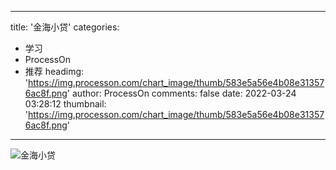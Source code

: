 
---
title: '金海小贷'
categories: 
 - 学习
 - ProcessOn
 - 推荐
headimg: 'https://img.processon.com/chart_image/thumb/583e5a56e4b08e313576ac8f.png'
author: ProcessOn
comments: false
date: 2022-03-24 03:28:12
thumbnail: 'https://img.processon.com/chart_image/thumb/583e5a56e4b08e313576ac8f.png'
---

<div>   
<img class="thumb" alt="金海小贷" src="https://img.processon.com/chart_image/thumb/583e5a56e4b08e313576ac8f.png" referrerpolicy="no-referrer">
<p></p>  
</div>
            